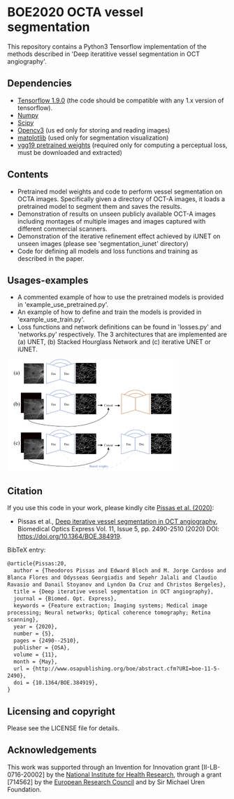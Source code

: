 # BOE2020 OCTA vessel segmentation
This repository contains a Python3 Tensorflow implementation of the methods described in
 'Deep iteratitive vessel segmentation in OCT angiography'.

## Dependencies
   - [Tensorflow 1.9.0][tf] (the code should be compatible with any 1.x version of tensorflow).
   - [Numpy][np]
   - [Scipy][scpy] 
   - [Opencv3][cv2] (us ed only for storing and reading images)
   - [matplotlib][plt] (used only for segmentation visualization)
   - [vgg19 pretrained weights][vgg19] (required only for computing a perceptual loss, must be downloaded and extracted)
   
## Contents
* Pretrained model weights and code to perform vessel segmentation on OCTA images. Specifically given a directory of OCT-A images,
 it loads a pretrained model to segment them and saves the results. 
* Demonstration of results on unseen publicly available OCT-A images including montages of multiple images and images captured with different commercial scanners.
* Demonstration of the iterative refinement effect achieved by iUNET on unseen images (please see 'segmentation_iunet' directory)
* Code for defining all models and loss functions and training as described in the paper.

## Usages-examples
* A commented example of how to use the pretrained models is provided in 'example_use_pretrained.py'.
* An example of how to define and train the models is provided in 'example_use_train.py'. 
* Loss functions and network definitions can be found in 'losses.py' and 'networks.py' respectively. The 3 architectures that are implemented are 
(a) UNET, (b) Stacked Hourglass Network and (c) iterative UNET or iUNET.

![fig](misc/figs/fig1.PNG )

[tf]: https://www.tensorflow.org/install/pip
[np]: https://numpy.org/
[scpy]: https://www.scipy.org/
[cv2]: https://opencv.org/
[plt]: https://matplotlib.org/
[link_to_paper]: https://www.osapublishing.org/boe/viewmedia.cfm?uri=boe-11-5-2490&seq=0
[vgg19]: http://download.tensorflow.org/models/vgg_19_2016_08_28.tar.gz

## Citation
If you use this code in your work, please kindly cite [Pissas et al. (2020)][link_to_paper]:
* Pissas et al., [Deep iterative vessel segmentation in OCT angiography][link_to_paper], Biomedical Optics Express Vol. 11, Issue 5, pp. 2490-2510 (2020)  DOI: https://doi.org/10.1364/BOE.384919.

BibTeX entry:

```
@article{Pissas:20,
  author = {Theodoros Pissas and Edward Bloch and M. Jorge Cardoso and Blanca Flores and Odysseas Georgiadis and Sepehr Jalali and Claudio Ravasio and Danail Stoyanov and Lyndon Da Cruz and Christos Bergeles},
  title = {Deep iterative vessel segmentation in OCT angiography},
  journal = {Biomed. Opt. Express},
  keywords = {Feature extraction; Imaging systems; Medical image processing; Neural networks; Optical coherence tomography; Retina scanning},
  year = {2020},
  number = {5},
  pages = {2490--2510},
  publisher = {OSA},
  volume = {11},
  month = {May},
  url = {http://www.osapublishing.org/boe/abstract.cfm?URI=boe-11-5-2490},
  doi = {10.1364/BOE.384919},
}
```

## Licensing and copyright 

Please see the LICENSE file for details.

## Acknowledgements
[nihr]: http://www.nihr.ac.uk/
[erc]: https://erc.europa.eu/
This work was supported through an Invention for Innovation grant [II-LB-0716-20002] by the [National Institute for Health Research][nihr],
through a grant [714562] by the [European Research Council][erc] and by Sir Michael Uren Foundation.

